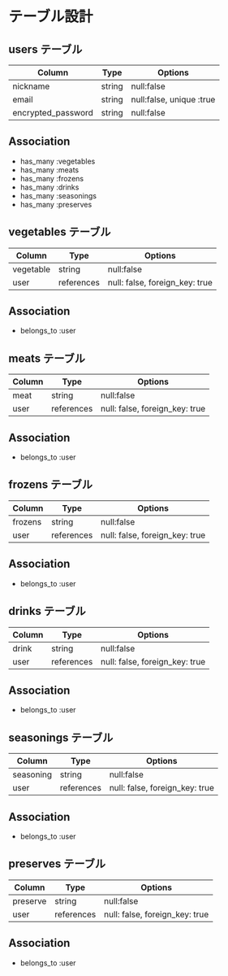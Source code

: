 # テーブル設計

## users テーブル

| Column             | Type   | Options                  | 
| -------------------| ------ | ------------------------ |
| nickname           | string | null:false               |
| email              | string | null:false, unique :true |
| encrypted_password | string | null:false               |

## Association

- has_many :vegetables
- has_many :meats
- has_many :frozens
- has_many :drinks
- has_many :seasonings
- has_many :preserves



## vegetables テーブル

| Column    | Type       | Options                        |
| --------- | ---------- | ------------------------------ |
| vegetable | string     | null:false                     |
| user      | references | null: false, foreign_key: true |

## Association

- belongs_to :user

## meats テーブル

| Column | Type       | Options                        |
| ------ | ---------- | ------------------------------ |
| meat   | string     | null:false                     |
| user   | references | null: false, foreign_key: true |

## Association

- belongs_to :user

## frozens テーブル

| Column  | Type       | Options                        |
| ------- | ---------- | ------------------------------ |
| frozens | string     | null:false                     |
| user    | references | null: false, foreign_key: true |

## Association

- belongs_to :user

## drinks テーブル

| Column | Type       | Options                        |
| ------ | ---------- | ------------------------------ |
| drink  | string     | null:false                     |
| user   | references | null: false, foreign_key: true |

## Association

- belongs_to :user

## seasonings テーブル

| Column    | Type       | Options                        |
| --------- | ---------- | ------------------------------ |
| seasoning | string     | null:false                     |
| user      | references | null: false, foreign_key: true |

## Association

- belongs_to :user

## preserves テーブル

| Column   | Type       | Options                        |
| -------- | ---------- | ------------------------------ |
| preserve | string     | null:false                     |
| user     | references | null: false, foreign_key: true |

## Association

- belongs_to :user

